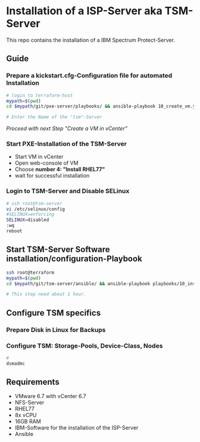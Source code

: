 # Installation of a ISP-Server aka TSM-Server
This repo contains the installation of a IBM Spectrum Protect-Server.
## Guide
### Prepare a kickstart.cfg-Configuration file for automated Installation

```bash
# login to terraform-host
mypath=$(pwd)
cd $mypath/git/pxe-server/playbooks/ && ansible-playbook 10_create_vm.yaml

# Enter the Name of the "tsm"-Server
```

*Proceed with next Step "Create a VM in vCenter"*



### Start PXE-Installation of the TSM-Server

- Start VM in vCenter
- Open web-console of VM
- Choose **number 4: "Install RHEL77"**
- wait for successful installation 



### Login to TSM-Server and Disable SELinux

```bash
# ssh root@tsm-server
vi /etc/selinux/config
#SELINUX=enforcing
SELINUX=disabled
:wq
reboot
```



## Start TSM-Server Software installation/configuration-Playbook

```bash
ssh root@terraform
mypath=$(pwd)
cd $mypath/git/tsm-server/ansible/ && ansible-playbook playbooks/10_install_configure_a_tsm_server.yaml -k

# This step need about 1 hour.
```



## Configure TSM specifics



### Prepare Disk in Linux for Backups



### Configure TSM:  Storage-Pools, Device-Class, Nodes

```bash
# 
dsmadmc 
```





## Requirements

- VMware 6.7 with vCenter 6.7
- NFS-Server
- RHEL77
- 8x vCPU
- 16GB RAM
- IBM-Software for the installation of the ISP-Server
- Ansible